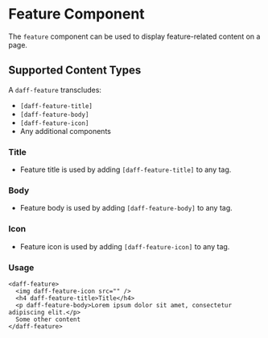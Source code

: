 # Feature Component
The `feature` component can be used to display feature-related content on a page.

## Supported Content Types
A `daff-feature` transcludes:
* `[daff-feature-title]`
* `[daff-feature-body]`
* `[daff-feature-icon]`
* Any additional components

### Title
* Feature title is used by adding `[daff-feature-title]` to any tag.

### Body
* Feature body is used by adding `[daff-feature-body]` to any tag.

### Icon
* Feature icon is used by adding `[daff-feature-icon]` to any tag.

### Usage
```
<daff-feature>
  <img daff-feature-icon src="" />
  <h4 daff-feature-title>Title</h4>
  <p daff-feature-body>Lorem ipsum dolor sit amet, consectetur adipiscing elit.</p>
  Some other content
</daff-feature>
```